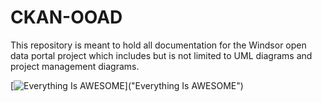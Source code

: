 # CKAN-OOAD
This repository is meant to hold all documentation for the Windsor open data portal project which includes but is not limited to UML diagrams and project management diagrams.

                
[![Everything Is AWESOME](https://github.com/wynnewuu/CKAN-OOAD-Windsor-Open-Data-Portal/blob/main/mock_site.jpg?raw=true)]("Everything Is AWESOME")
